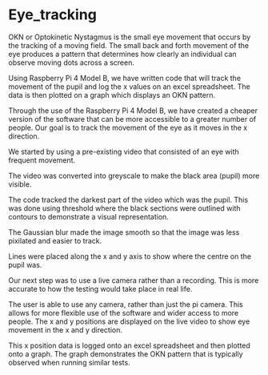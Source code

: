 # Eye_tracking

OKN or Optokinetic Nystagmus is the small eye movement that occurs by the tracking of a moving field. The small back and forth movement of the eye produces a pattern that determines how clearly an individual can observe moving dots across a screen. 

Using Raspberry Pi 4 Model B, we have written code that will track the movement of the pupil and log the x values on an excel spreadsheet. The data is then plotted on a graph which displays an OKN pattern.

Through the use of the Raspberry Pi 4 Model B, we have created a cheaper version of the software that can be more accessible to a greater number of people. Our goal is to track the movement of the eye as it moves in the x direction. 

We started by using a pre-existing video that consisted of an eye with frequent movement. 

The video was converted into greyscale to make the black area (pupil) more visible. 

The code tracked the darkest part of the video which was the pupil. This was done using threshold where the black sections were outlined with contours to demonstrate a visual representation. 

The Gaussian blur made the image smooth so that the image was less pixilated and easier to track.

Lines were placed along the x and y axis to show where the centre on the pupil was.

Our next step was to use a live camera rather than a recording. This is more accurate to how the testing would take place in real life. 

The user is able to use any camera, rather than just the pi camera. This allows for more flexible use of the software and wider access to more people. The x and y positions are displayed on the live video to show eye movement in the x and y direction. 

This x position data is logged onto an excel spreadsheet and then plotted onto a graph. The graph demonstrates the OKN pattern that is typically observed when running similar tests.
